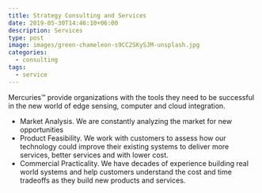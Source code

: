 ```yaml
---
title: Strategy Consulting and Services
date: 2019-05-30T14:46:10+06:00
description: Services
type: post
image: images/green-chameleon-s9CC2SKySJM-unsplash.jpg
categories: 
  - consulting
tags:
  - service
---
```


Mercuries&trade; provide organizations with the tools they need to be
successful in the new world of edge sensing, computer and cloud integration.

- Market Analysis. We are constantly analyzing the market for new opportunities
- Product Feasibility. We work with customers to assess how our technology
    could improve their existing systems to deliver more services, better
    services and with lower cost.
- Commercial Practicality. We have decades of experience building real world
    systems and help customers understand the cost and time tradeoffs as they
    build new products and services.

